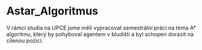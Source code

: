 # Astar_Algoritmus
V rámci studia na UPCE jsme měli vypracovat semestrální práci na téma A* algoritmu, který by pohyboval agentem v bludišti a byl schopen dorazit na cílenou pozici.

